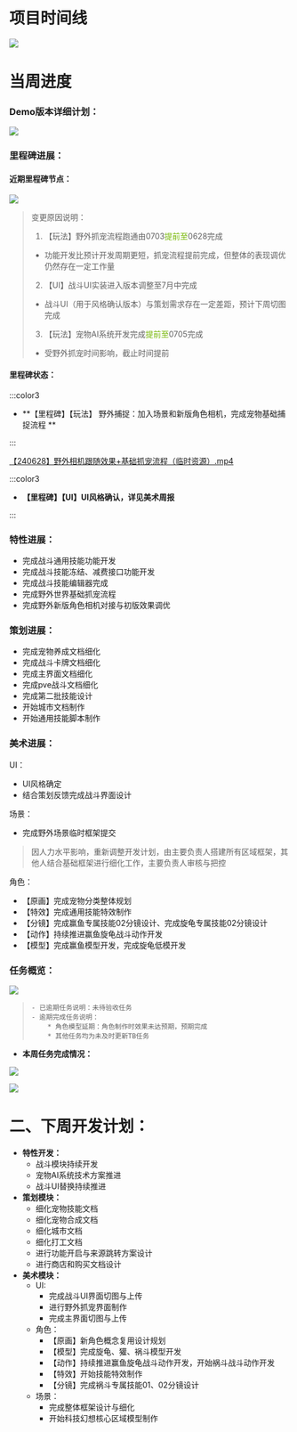 # 项目时间线
![](https://cdn.nlark.com/yuque/0/2024/png/12926950/1718348510478-cf9c4bdf-a79e-479c-a140-4f43cbbdbc6a.png)

# 当周进度
### Demo版本详细计划：
![](https://cdn.nlark.com/yuque/0/2024/png/12926950/1719567416431-ad2f5dc5-68ab-4b84-917a-1f031e3cdff8.png)

### 里程碑进展：
#### 近期里程碑节点：
![](https://cdn.nlark.com/yuque/0/2024/png/12926950/1719567382425-d0949e66-3fc9-463e-b3f1-d9e648fd3cd4.png)

> 变更原因说明： 
>
> 1. 【玩法】野外抓宠流程跑通由0703<font style="color:#74B602;">提前至</font>0628完成
> + 功能开发比预计开发周期更短，抓宠流程提前完成，但整体的表现调优仍然存在一定工作量
> 2. 【UI】战斗UI实装进入版本调整至7月中完成
> + 战斗UI（用于风格确认版本）与策划需求存在一定差距，预计下周切图完成
> 3. 【玩法】宠物AI系统开发完成<font style="color:#74B602;">提前至</font>0705完成
> + 受野外抓宠时间影响，截止时间提前
>

#### 里程碑状态：
:::color3
+ **【里程碑】【玩法】 野外捕捉：加入场景和新版角色相机，完成宠物基础捕捉流程  **

:::

[【240628】野外相机跟随效果+基础抓宠流程（临时资源）.mp4](https://snh48group.yuque.com/attachments/yuque/0/2024/mp4/12926950/1719567985124-1b36dcf7-3133-4854-a506-2c753d1a0f8f.mp4)

:::color3
+ **【里程碑】【UI】UI风格确认，详见美术周报**

:::

### 特性进展：
+ 完成战斗通用技能功能开发
+ 完成战斗技能冻结、减费接口功能开发
+ 完成战斗技能编辑器完成
+ 完成野外世界基础抓宠流程
+ 完成野外新版角色相机对接与初版效果调优

### 策划进展：
+ 完成宠物养成文档细化
+ 完成战斗卡牌文档细化
+ 完成主界面文档细化
+ 完成pve战斗文档细化
+ 完成第二批技能设计
+ 开始城市文档制作
+ 开始通用技能脚本制作    

### 美术进展：
UI：

+ UI风格确定
+ 结合策划反馈完成战斗界面设计

场景：

+ 完成野外场景临时框架提交

> 因人力水平影响，重新调整开发计划，由主要负责人搭建所有区域框架，其他人结合基础框架进行细化工作，主要负责人审核与把控
>

角色：

+ 【原画】完成宠物分类整体规划
+ 【特效】完成通用技能特效制作
+ 【分镜】完成赢鱼专属技能02分镜设计、完成旋龟专属技能02分镜设计
+ 【动作】持续推进赢鱼旋龟战斗动作开发
+ 【模型】完成赢鱼模型开发，完成旋龟低模开发

### 任务概览：
![](https://cdn.nlark.com/yuque/0/2024/png/12926950/1719570021845-f35aa21a-033b-4dda-9989-7e81bc74958a.png)

>     - 已逾期任务说明：未待验收任务
>     - 逾期完成任务说明：	
>         * 角色模型延期：角色制作时效果未达预期，预期完成
>         * 其他任务均为未及时更新TB任务
>

+ **本周任务完成情况：**

![](https://cdn.nlark.com/yuque/0/2024/png/12926950/1719569979317-457771e9-54ec-460f-8eb0-4d98f4007ad3.png)

![](https://cdn.nlark.com/yuque/0/2024/png/12926950/1719569990185-0c2a1f80-4d6c-4eca-9599-972ca98592db.png)

# 二、下周开发计划：
+ **特性开发：**
    - 战斗模块持续开发
    - 宠物AI系统技术方案推进
    - 战斗UI替换持续推进
+ **策划模块：**
    - 细化宠物技能文档  
    - 细化宠物合成文档
    - 细化城市文档
    - 细化打工文档
    - 进行功能开启与来源跳转方案设计
    - 进行商店和购买文档设计  
+ **美术模块：**
    - UI:
        * 完成战斗UI界面切图与上传
        * 进行野外抓宠界面制作
        * 完成主界面切图与上传
    - 角色：
        * 【原画】新角色概念复用设计规划
        * 【模型】完成旋龟、獾、祸斗模型开发
        * 【动作】持续推进赢鱼旋龟战斗动作开发，开始祸斗战斗动作开发
        * 【特效】开始技能特效制作
        * 【分镜】完成祸斗专属技能01、02分镜设计
    - 场景：
        * 完成整体框架设计与细化
        * 开始科技幻想核心区域模型制作







